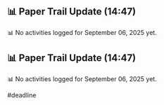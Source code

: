 

## 📊 Paper Trail Update (14:47)
📊 No activities logged for September 06, 2025 yet.

## 📊 Paper Trail Update (14:47)
📊 No activities logged for September 06, 2025 yet.

#deadline  